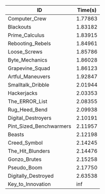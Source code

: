 |ID|Time(s)|
|-|-|
|Computer_Crew|1.77863|
|Blackouts|1.83182|
|Prime_Calculus|1.83915|
|Rebooting_Rebels|1.84961|
|Loose_Screws|1.85786|
|Byte_Mechanics|1.86028|
|Grapevine_Squad|1.86123|
|Artful_Maneuvers|1.92847|
|Smalltalk_Dribble|2.01944|
|Hackerjacks|2.03353|
|The_ERROR_List|2.08355|
|Rug_Heed_Bend|2.09938|
|Digital_Destroyers|2.10191|
|Pint_Sized_Benchwarmers|2.11957|
|Beasts|2.12198|
|Creed_Symbol|2.14245|
|The_Hit_Blunders|2.14476|
|Gonzo_Brutes|2.15258|
|Pseudo_Boom|2.17750|
|Digitally_Destroyed|2.63538|
|Key_to_Innovation|inf|

